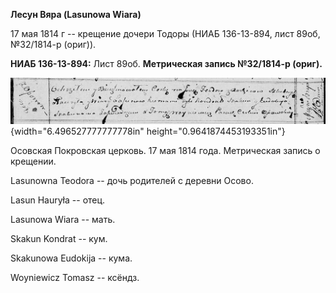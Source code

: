 **Лесун Вяра (Lasunowa Wiara)**

17 мая 1814 г -- крещение дочери Тодоры (НИАБ 136-13-894, лист 89об,
№32/1814-р (ориг)).

**НИАБ 136-13-894:** Лист 89об. **Метрическая запись №32/1814-р
(ориг).**

![](./media/1f11a6981949584b9a4773be93b72a87067e81a4.png){width="6.496527777777778in"
height="0.9641874453193351in"}

Осовская Покровская церковь. 17 мая 1814 года. Метрическая запись о
крещении.

Lasunowna Teodora -- дочь родителей с деревни Осовo.

Lasun Hauryła -- отец.

Lasunowa Wiara -- мать.

Skakun Kondrat -- кум.

Skakunowa Eudokija -- кума.

Woyniewicz Tomasz -- ксёндз.
